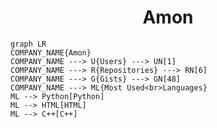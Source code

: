 <h1 align="center">Amon</h1>

```mermaid
graph LR
COMPANY_NAME{Amon}
COMPANY_NAME ---> U{Users} ---> UN[1]
COMPANY_NAME ---> R{Repositories} ---> RN[6]
COMPANY_NAME ---> G{Gists} ---> GN[48]
COMPANY_NAME ---> ML{Most Used<br>Languages}
ML --> Python[Python]
ML --> HTML[HTML]
ML --> C++[C++]
```
